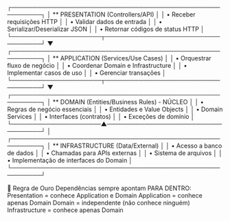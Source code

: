 ┌─────────────────────────────────────────────────────────┐
│ ** PRESENTATION (Controllers/API)                       │
│ • Receber requisições HTTP                              │
│ • Validar dados de entrada                              │
│ • Serializar/Deserializar JSON                          │
│ • Retornar códigos de status HTTP                       │
└─────────────────────┬───────────────────────────────────┘
                      ▼
┌─────────────────────────────────────────────────────────┐
│ ** APPLICATION (Services/Use Cases)                     │
│ • Orquestrar fluxo de negócio                           │
│ • Coordenar Domain e Infrastructure                     │
│ • Implementar casos de uso                              │
│ • Gerenciar transações                                  │
└─────────────────────┬───────────────────────────────────┘
                      ▼
┌─────────────────────────────────────────────────────────┐
│ ** DOMAIN (Entities/Business Rules) - NÚCLEO            │
│ • Regras de negócio essenciais                          │
│ • Entidades e Value Objects                             │
│ • Domain Services                                       │
│ • Interfaces (contratos)                                │
│ • Exceções de domínio                                   │
└─────────────────────▲───────────────────────────────────┘
                      │
┌─────────────────────────────────────────────────────────┐
│ ** INFRASTRUCTURE (Data/External)                       │
│ • Acesso a banco de dados                               │
│ • Chamadas para APIs externas                           │
│ • Sistema de arquivos                                   │
│ • Implementação de interfaces do Domain                 │
└─────────────────────────────────────────────────────────┘

🎯 Regra de Ouro
Dependências sempre apontam PARA DENTRO:
Presentation = conhece Application e Domain
Application = conhece apenas Domain
Domain = independente (não conhece ninguém)
Infrastructure = conhece apenas Domain
